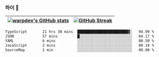 
### 하이 👋
[![warpdev's GitHub stats](https://github-readme-stats.vercel.app/api?username=warpdev&show_icons=true&theme=vue-dark)](#) |[![GitHub Streak](https://github-readme-streak-stats.herokuapp.com/?user=warpdev&theme=dark)](#)
--- | --- |
<!--START_SECTION:waka-->

```txt
TypeScript       21 hrs 38 mins  ███████████████████████▓░   94.99 %
JSON             57 mins         █░░░░░░░░░░░░░░░░░░░░░░░░   04.17 %
YAML             6 mins          ░░░░░░░░░░░░░░░░░░░░░░░░░   00.50 %
JavaScript       2 mins          ░░░░░░░░░░░░░░░░░░░░░░░░░   00.18 %
SourceMap        1 min           ░░░░░░░░░░░░░░░░░░░░░░░░░   00.08 %
```

<!--END_SECTION:waka-->

<!--
**warpdev/warpdev** is a ✨ _special_ ✨ repository because its `README.md` (this file) appears on your GitHub profile.

Here are some ideas to get you started:

- 🔭 I’m currently working on ...
- 🌱 I’m currently learning ...
- 👯 I’m looking to collaborate on ...
- 🤔 I’m looking for help with ...
- 💬 Ask me about ...
- 📫 How to reach me: ...
- 😄 Pronouns: ...
- ⚡ Fun fact: ...
-->
